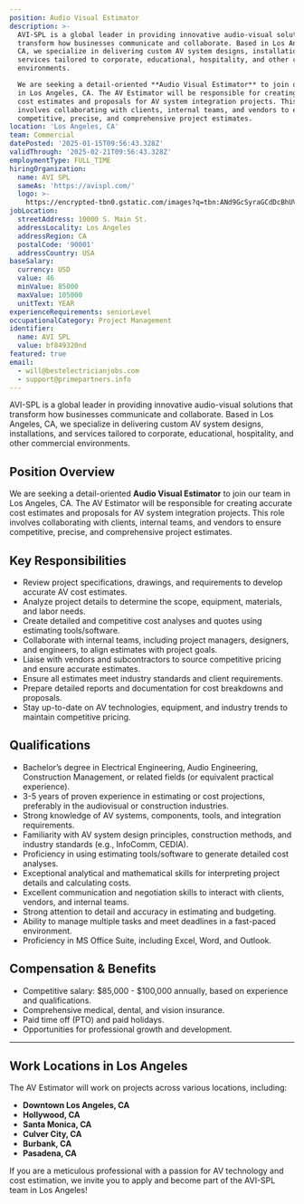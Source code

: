 ```yaml
---
position: Audio Visual Estimator
description: >-
  AVI-SPL is a global leader in providing innovative audio-visual solutions that
  transform how businesses communicate and collaborate. Based in Los Angeles,
  CA, we specialize in delivering custom AV system designs, installations, and
  services tailored to corporate, educational, hospitality, and other commercial
  environments.

  We are seeking a detail-oriented **Audio Visual Estimator** to join our team
  in Los Angeles, CA. The AV Estimator will be responsible for creating accurate
  cost estimates and proposals for AV system integration projects. This role
  involves collaborating with clients, internal teams, and vendors to ensure
  competitive, precise, and comprehensive project estimates.
location: 'Los Angeles, CA'
team: Commercial
datePosted: '2025-01-15T09:56:43.328Z'
validThrough: '2025-02-21T09:56:43.328Z'
employmentType: FULL_TIME
hiringOrganization:
  name: AVI SPL
  sameAs: 'https://avispl.com/'
  logo: >-
    https://encrypted-tbn0.gstatic.com/images?q=tbn:ANd9GcSyraGCdDcBhUVCLjb9MI2McsVysMD7wjYlIQ&s
jobLocation:
  streetAddress: 10000 S. Main St.
  addressLocality: Los Angeles
  addressRegion: CA
  postalCode: '90001'
  addressCountry: USA
baseSalary:
  currency: USD
  value: 46
  minValue: 85000
  maxValue: 105000
  unitText: YEAR
experienceRequirements: seniorLevel
occupationalCategory: Project Management
identifier:
  name: AVI SPL
  value: bf849320nd
featured: true
email:
  - will@bestelectricianjobs.com
  - support@primepartners.info
---
```

 
 
AVI-SPL is a global leader in providing innovative audio-visual solutions that transform how businesses communicate and collaborate. Based in Los Angeles, CA, we specialize in delivering custom AV system designs, installations, and services tailored to corporate, educational, hospitality, and other commercial environments.

## Position Overview  
We are seeking a detail-oriented **Audio Visual Estimator** to join our team in Los Angeles, CA. The AV Estimator will be responsible for creating accurate cost estimates and proposals for AV system integration projects. This role involves collaborating with clients, internal teams, and vendors to ensure competitive, precise, and comprehensive project estimates.

## Key Responsibilities  
- Review project specifications, drawings, and requirements to develop accurate AV cost estimates.  
- Analyze project details to determine the scope, equipment, materials, and labor needs.  
- Create detailed and competitive cost analyses and quotes using estimating tools/software.  
- Collaborate with internal teams, including project managers, designers, and engineers, to align estimates with project goals.  
- Liaise with vendors and subcontractors to source competitive pricing and ensure accurate estimates.  
- Ensure all estimates meet industry standards and client requirements.  
- Prepare detailed reports and documentation for cost breakdowns and proposals.  
- Stay up-to-date on AV technologies, equipment, and industry trends to maintain competitive pricing.  

## Qualifications  
- Bachelor’s degree in Electrical Engineering, Audio Engineering, Construction Management, or related fields (or equivalent practical experience).  
- 3-5 years of proven experience in estimating or cost projections, preferably in the audiovisual or construction industries.  
- Strong knowledge of AV systems, components, tools, and integration requirements.  
- Familiarity with AV system design principles, construction methods, and industry standards (e.g., InfoComm, CEDIA).  
- Proficiency in using estimating tools/software to generate detailed cost analyses.  
- Exceptional analytical and mathematical skills for interpreting project details and calculating costs.  
- Excellent communication and negotiation skills to interact with clients, vendors, and internal teams.  
- Strong attention to detail and accuracy in estimating and budgeting.  
- Ability to manage multiple tasks and meet deadlines in a fast-paced environment.  
- Proficiency in MS Office Suite, including Excel, Word, and Outlook.  

## Compensation & Benefits  
- Competitive salary: $85,000 - $100,000 annually, based on experience and qualifications.  
- Comprehensive medical, dental, and vision insurance.  
- Paid time off (PTO) and paid holidays.  
- Opportunities for professional growth and development.  

---

## Work Locations in Los Angeles  
The AV Estimator will work on projects across various locations, including:  
- **Downtown Los Angeles, CA**  
- **Hollywood, CA**  
- **Santa Monica, CA**  
- **Culver City, CA**  
- **Burbank, CA**  
- **Pasadena, CA**  

If you are a meticulous professional with a passion for AV technology and cost estimation, we invite you to apply and become part of the AVI-SPL team in Los Angeles!
